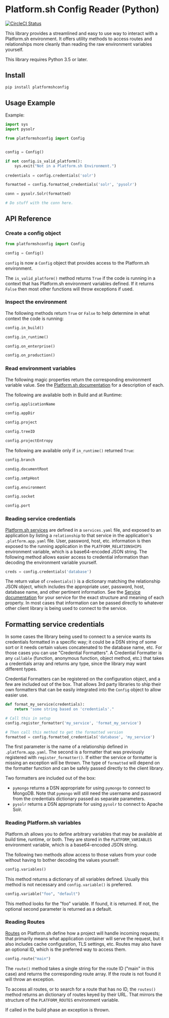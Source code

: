 # Platform.sh Config Reader (Python)

[![CircleCI Status](https://circleci.com/gh/platformsh/config-reader-python.svg?style=shield&circle-token=:circle-token)](https://circleci.com/gh/platformsh/config-reader-python)

This library provides a streamlined and easy to use way to interact with a Platform.sh environment. It offers utility methods to access routes and relationships more cleanly than reading the raw environment variables yourself.

This library requires Python 3.5 or later.

## Install

```bash
pip install platformshconfig
```

## Usage Example

Example:

```python
import sys
import pysolr

from platformshconfig import Config


config = Config()

if not config.is_valid_platform():
    sys.exit("Not in a Platform.sh Environment.")
    
credentials = config.credentials('solr')

formatted = config.formatted_credentials('solr', 'pysolr')

conn = pysolr.Solr(formatted)

# Do stuff with the conn here.
```

## API Reference

### Create a config object

```python
from platformshconfig import Config

config = Config()
```

`config` is now a `Config` object that provides access to the Platform.sh environment.

The `is_valid_platform()` method returns `True` if the code is running in a context that has Platform.sh environment variables defined.  If it returns `False` then most other functions will throw exceptions if used.

### Inspect the environment

The following methods return `True` or `False` to help determine in what context the code is running:

```python
config.in_build()

config.in_runtime()

config.on_enterprise()

config.on_production()
```

### Read environment variables

The following magic properties return the corresponding environment variable value.  See the [Platform.sh documentation](https://docs.platform.sh/development/variables.html) for a description of each.

The following are available both in Build and at Runtime:

```python
config.applicationName

config.appDir

config.project

config.treeID

config.projectEntropy
```

The following are available only if `in_runtime()` returned `True`:

```python
config.branch

condig.documentRoot

config.smtpHost

config.environment

config.socket

config.port
```

### Reading service credentials

[Platform.sh services](https://docs.platform.sh/configuration/services.html) are defined in a `services.yaml` file, and exposed to an application by listing a `relationship` to that service in the application's `.platform.app.yaml` file.  User, password, host, etc. information is then exposed to the running application in the `PLATFORM_RELATIONSHIPS` environment variable, which is a base64-encoded JSON string.  The following method allows easier access to credential information than decoding the environment variable yourself.

```python
creds = config.credentials('database')
```

The return value of `credentials()` is a dictionary matching the relationship JSON object, which includes the appropriate user, password, host, database name, and other pertinent information.  See the [Service documentation](https://docs.platform.sh/configuration/services.html) for your service for the exact structure and meaning of each property.  In most cases that information can be passed directly to whatever other client library is being used to connect to the service.

## Formatting service credentials

In some cases the library being used to connect to a service wants its credentials formatted in a specific way; it could be a DSN string of some sort or it needs certain values concatenated to the database name, etc.  For those cases you can use "Credential Formatters".  A Credential Formatter is any `callable` (function, anonymous function, object method, etc.) that takes a credentials array and returns any type, since the library may want different types.

Credential Formatters can be registered on the configuration object, and a few are included out of the box.  That allows 3rd party libraries to ship their own formatters that can be easily integrated into the `Config` object to allow easier use.

```python
def format_my_service(credentials):
    return "some string based on 'credentials'."

# Call this in setup
config.register_formatter('my_service', 'format_my_service')

# Then call this method to get the formatted version
formatted = config.formatted_credentials('database', 'my_service')
```

The first parameter is the name of a relationship defined in `.platform.app.yaml`.  The second is a formatter that was previously registered with `register_formatter()`.  If either the service or formatter is missing an exception will be thrown.  The type of `formatted` will depend on the formatter function and can be safely passed directly to the client library.

Two formatters are included out of the box:

* `pymongo` returns a DSN appropriate for using `pymongo` to connect to MongoDB. Note that `pymongo` will still need the username and password from the credentials dictionary passed as separate parameters.
* `pysolr`  returns a DSN appropriate for using `pysolr` to connect to Apache Solr. 

### Reading Platform.sh variables

Platform.sh allows you to define arbitrary variables that may be available at build time, runtime, or both.  They are stored in the `PLATFORM_VARIABLES` environment variable, which is a base64-encoded JSON string.  

The following two methods allow access to those values from your code without having to bother decoding the values yourself:

```python
config.variables()
```

This method returns a dictionary of all variables defined.  Usually this method is not necessary and `config.variable()` is preferred.

```python
config.variable("foo", "default")
```

This method looks for the "foo" variable.  If found, it is returned.  If not, the optional second parameter is returned as a default.

### Reading Routes

[Routes](https://docs.platform.sh/configuration/routes.html) on Platform.sh define how a project will handle incoming requests; that primarily means what application container will serve the request, but it also includes cache configuration, TLS settings, etc.  Routes may also have an optional ID, which is the preferred way to access them.

```python
config.route("main")
```

The `route()` method takes a single string for the route ID ("main" in this case) and returns the corresponding route array.  If the route is not found it will throw an exception.

To access all routes, or to search for a route that has no ID, the `routes()` method returns an dictionary of routes keyed by their URL.  That mirrors the structure of the `PLATFORM_ROUTES` environment variable.

If called in the build phase an exception is thrown.
